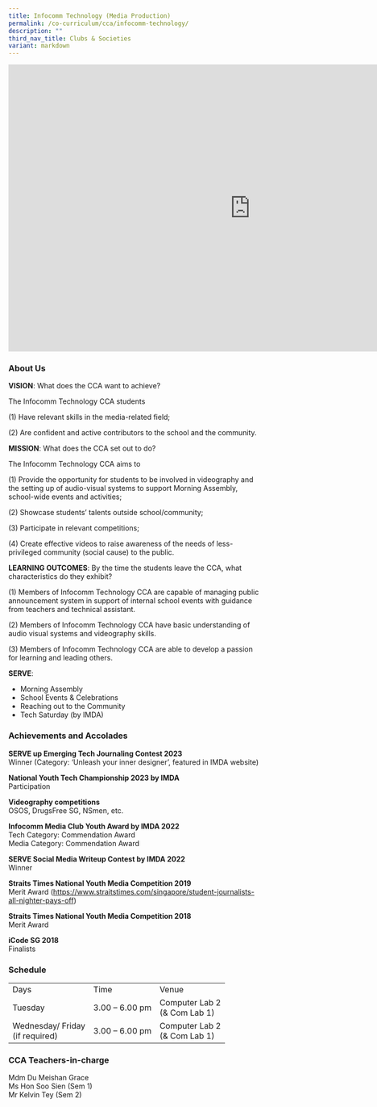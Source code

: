 ```yaml
---
title: Infocomm Technology (Media Production)
permalink: /co-curriculum/cca/infocomm-technology/
description: ""
third_nav_title: Clubs & Societies
variant: markdown
---
```

<iframe allowfullscreen="true" height="569" width="960" frameborder="0" src="https://docs.google.com/presentation/d/1YOzuvRbKSmaRVl--NqZFqu0bYOhA-WwJY-9h1dV8Aw8/embed?start=true&amp;loop=true&amp;delayms=3000"></iframe>

### About Us

**VISION**: What does the CCA want to achieve?&nbsp;

The Infocomm Technology CCA students&nbsp;  

(1) Have relevant skills in the media-related field;&nbsp;

(2) Are confident and active contributors to the school and the community.

  

**MISSION**: What does the CCA set out to do?

The Infocomm Technology CCA aims to&nbsp;  

(1) Provide the opportunity for students to be involved in videography and the setting up of audio-visual systems to support Morning Assembly, school-wide events and activities;&nbsp;

(2) Showcase students’ talents outside school/community;&nbsp;

(3) Participate in relevant competitions;&nbsp;

(4) Create effective videos to raise awareness of the needs of less-privileged community (social cause) to the public.

  

**LEARNING OUTCOMES**: By the time the students leave the CCA, what characteristics do they exhibit?

(1) Members of Infocomm Technology CCA are capable of managing public announcement system in support of internal school events with guidance from teachers and technical assistant.&nbsp;  

(2) Members of Infocomm Technology CCA have basic understanding of audio visual systems and videography skills.&nbsp;

(3) Members of Infocomm Technology CCA are able to develop a passion for learning and leading others.

**SERVE**:

* Morning Assembly
* School Events &amp; Celebrations
* Reaching out to the Community
* Tech Saturday (by IMDA)

### Achievements and Accolades

**SERVE up Emerging Tech Journaling Contest 2023**<br>
Winner
(Category: ‘Unleash your inner designer’, featured in IMDA website)
					 
**National Youth Tech Championship 2023 by IMDA**<br>
Participation

**Videography competitions**<br>
OSOS, DrugsFree SG, NSmen, etc.

**Infocomm Media Club Youth Award by IMDA 2022**<br>
Tech Category: Commendation Award<br>
Media Category: Commendation Award

**SERVE Social Media Writeup Contest by IMDA 2022**<br>
Winner

**Straits Times National Youth Media Competition 2019**<br>
Merit Award
(https://www.straitstimes.com/singapore/student-journalists-all-nighter-pays-off)

**Straits Times National Youth Media Competition 2018** <br>
Merit Award

**iCode SG 2018** <br>
Finalists  
  

### Schedule

<table>
<tbody><tr>
<td>Days</td>
<td>Time</td>
<td>Venue</td>
</tr>
<tr>
<td rowspan="2">Tuesday</td>
<td rowspan="2">3.00 – 6.00 pm</td>
<td rowspan="2">Computer Lab 2<br>
(&amp; Com Lab 1)</td>
</tr>
<tr>
</tr>
<tr>
<td rowspan="2">Wednesday/ Friday<br>
(if required)</td>
<td rowspan="2">3.00 – 6.00 pm</td>
<td rowspan="2">Computer Lab 2<br>
(&amp; Com Lab 1)</td>
</tr>
</tbody></table>



### CCA Teachers-in-charge

Mdm Du Meishan Grace  <br>
Ms Hon Soo Sien (Sem 1) <br>
Mr Kelvin Tey (Sem 2)